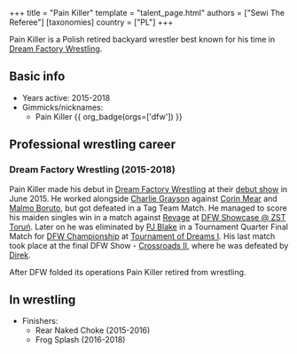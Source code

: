 +++
title = "Pain Killer"
template = "talent_page.html"
authors = ["Sewi The Referee"]
[taxonomies]
country = ["PL"]
+++

Pain Killer is a Polish retired backyard wrestler best known for his time in [Dream Factory Wrestling](@/o/dfw.md).

## Basic info

* Years active: 2015-2018
* Gimmicks/nicknames:
  - Pain Killer {{ org_badge(orgs=['dfw']) }}

## Professional wrestling career

### Dream Factory Wrestling (2015-2018)

Pain Killer made his debut in [Dream Factory Wrestling](@/o/dfw.md) at their [debut show](@/e/dfw/2015-06-20-dfw-showcase.md) in June 2015. He worked alongside [Charlie Grayson](@/w/madman-charlie.md) against [Corin Mear](@/w/corin-mear.md) and [Malmo Boruto](@/w/malmo-boruto.md), but got defeated in a Tag Team Match. He managed to score his maiden singles win in a match against [Revage](@/w/rafael-kid.md) at [DFW Showcase @ ZST Toruń](@/e/dfw/2016-03-10-dfw-zst.md). Later on he was eliminated by [PJ Blake](@/w/pj-blake.md) in a Tournament Quarter Final Match for [DFW Championship](@/c/dfw-championship.md) at [Tournament of Dreams I](@/e/dfw/2016-06-11-dfw-tournament-of-dreams-1.md). His last match took place at the final DFW Show - [Crossroads II](@/e/dfw/2018-06-09-dfw-crosswords-city-2.md), where he was defeated by [Direk](@/w/direk.md). 

After DFW folded its operations Pain Killer retired from wrestling.


## In wrestling

* Finishers:
  - Rear Naked Choke (2015-2016)
  - Frog Splash (2016-2018)
